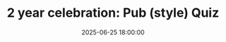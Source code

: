 ---
title: "2 year celebration: Pub (style) Quiz"
description: "June marked the second anniversary of the Dundee Data Meetup and we’re celebrated in style.

We held a special Pub Quiz Edition of the Dundee Data Meetup! Hosted by our quizmaster, Lesley-Anne Kelly, who tested our knowledge of all things data!"
date: 2025-06-25 18:00:00
speakers:
attendance: 27
cover_image: "/assets/img/events/2025-06/IMG_1142.jpg"
---